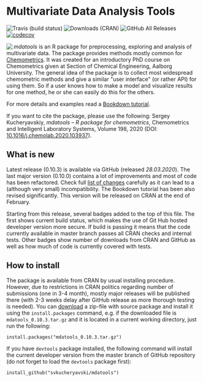 Multivariate Data Analysis Tools
===========================================
![Travis (build status)](https://img.shields.io/travis/svkucheryavski/mdatools?color=blue&style=flat-square "Travis CI build status")
![Downloads (CRAN)](https://cranlogs.r-pkg.org/badges/grand-total/mdatools?color=blue&logo=R&style=flat-square "Downloads from CRAN")
![GitHub All Releases](https://img.shields.io/github/downloads/svkucheryavski/mdatools/total?color=blue&logo=Github&style=flat-square "Downloads from GitHub")
[![codecov](https://codecov.io/gh/svkucheryavski/mdatools/branch/0.10.0/graph/badge.svg?style=flat-square)](https://codecov.io/gh/svkucheryavski/mdatools)

<img src="https://mdatools.com//images/logo.svg" align="left" style="top: 5px 10px 5px 0;" />

*mdatools* is an R package for preprocessing, exploring and analysis of multivariate data. The package provides methods mostly common for [Chemometrics](http://en.wikipedia.org/wiki/Chemometrics). It was created for an introductory PhD course on Chemometrics given at Section of Chemical Engineering, Aalborg University. The general idea of the package is to collect most widespread chemometric methods and give a similar "user interface" (or rather API) for using them. So if a user knows how to make a model and visualize results for one method, he or she can easily do this for the others.

For more details and examples read a [Bookdown tutorial](http://mdatools.com/docs/).

If you want to cite the package, please use the following: Sergey Kucheryavskiy, *mdatools – R package for chemometrics*, Chemometrics and Intelligent Laboratory Systems, Volume 198,
2020 (DOI: [10.1016/j.chemolab.2020.103937](https://doi.org/10.1016/j.chemolab.2020.103937)).

What is new
-----------

Latest release (0.10.3) is available via GitHub (released *28.03.2020*). The last major version (0.10.0) contains a lot of improvements and most of code has been refactored. Check full [list of changes](NEWS.md) carefully as it can lead to a (although very small) incompatibility. The Bookdown tutorial has been also revised significantly. This version will be released on CRAN at the end of February.

Starting from this release, several badges added to the top of this file. The first shows current build status, which makes the use of Git Hub hosted developer version more secure. If build is passing it means that the code currently available in master branch passes all CRAN checks and internal tests. Other badges show number of downloads from CRAN and GitHub as well as how much of code is currently covered with tests.


How to install
--------------

The package is available from CRAN by usual installing procedure. However, due to restrictions in CRAN politics regarding number of submissions (one in 3-4 month), mostly major releases will be published there (with 2-3 weeks delay after GitHub release as more thorough testing is needed). You can [download](https://github.com/svkucheryavski/mdatools/releases) a zip-file with source package and install it using the `install.packages` command, e.g. if the downloaded file is `mdatools_0.10.3.tar.gz` and it is located in a current working directory, just run the following:

```
install.packages("mdatools_0.10.3.tar.gz")
```

If you have `devtools` package installed, the following command will install the current developer version from the master branch of GitHub repository (do not forget to load the `devtools` package first):

```
install_github("svkucheryavski/mdatools")
```

